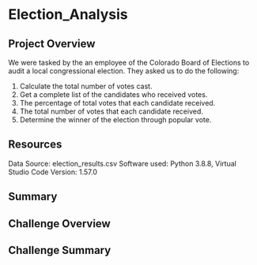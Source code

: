 # Election_Analysis

## Project Overview
We were tasked by the an employee of the Colorado Board of Elections to audit a local congressional election. They asked us to do the following:
1. Calculate the total number of votes cast.
2. Get a complete list of the candidates who received votes.
3. The percentage of total votes that each candidate received.
4. The total number of votes that each candidate received.
5. Determine the winner of the election through popular vote.

## Resources
Data Source: election_results.csv
Software used: Python 3.8.8, Virtual Studio Code Version: 1.57.0

## Summary

## Challenge Overview

## Challenge Summary
